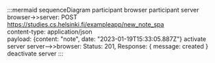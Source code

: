 :::mermaid
sequenceDiagram
    participant browser
    participant server
    browser->>server: POST https://studies.cs.helsinki.fi/exampleapp/new_note_spa <br> content-type: application/json <br> payload: {content: "note", date: "2023-01-19T15:33:05.887Z"} 
    activate server
    server-->>browser: Status: 201, Response: { message: created }
    deactivate server
:::